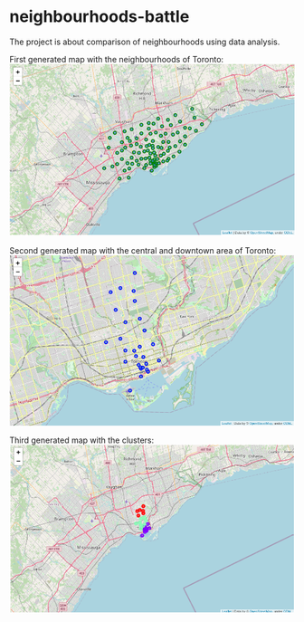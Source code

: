 # neighbourhoods-battle
The project is about comparison of neighbourhoods using data analysis. 

First generated map with the neighbourhoods of Toronto:
![toronto neighbourhoods](toronto_map_1.png?raw=true)

Second generated map with the central and downtown area of Toronto: 
![toronto_central_and_downtown](toronto_map_2.png?raw=true)

Third generated map with the clusters:
![toronto_central_and_downtown_clusters](toronto_map_3.png?raw=true)
